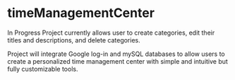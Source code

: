 # timeManagementCenter
In Progress
Project currently allows user to create categories, edit their titles and descriptions, and delete categories. 

Project will integrate Google log-in and mySQL databases to allow users to create a personalized time management center with simple and intuitive but fully customizable tools. 
